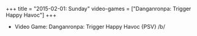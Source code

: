 +++
title = "2015-02-01: Sunday"
video-games = ["Danganronpa: Trigger Happy Havoc"]
+++


* Video Game: Danganronpa: Trigger Happy Havoc {PSV} /b/